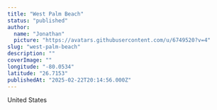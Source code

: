 ```yaml
---
title: "West Palm Beach"
status: "published"
author:
  name: "Jonathan"
  picture: "https://avatars.githubusercontent.com/u/6749520?v=4"
slug: "west-palm-beach"
description: ""
coverImage: ""
longitude: "-80.0534"
latitude: "26.7153"
publishedAt: "2025-02-22T20:14:56.000Z"
---
```


United States
